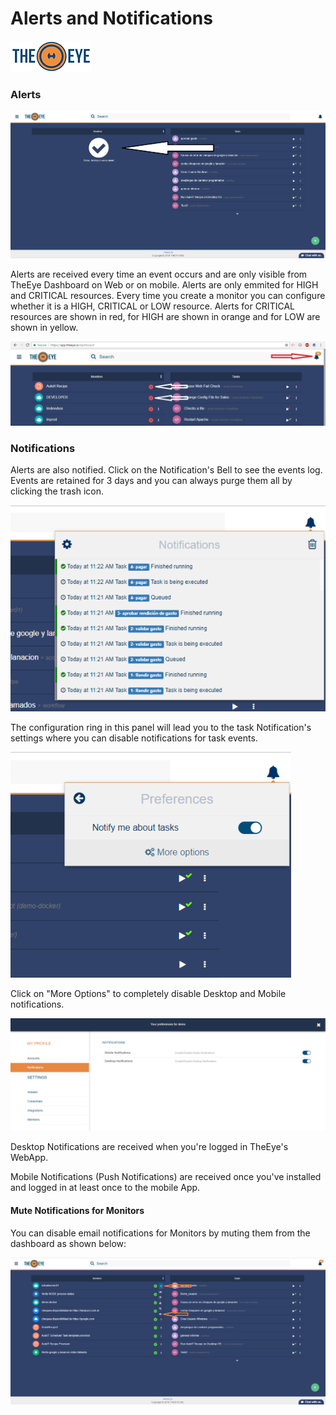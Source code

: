 # Alerts and Notifications

[![theeye.io](../images/logo-theeye-theOeye-logo2.png)](https://theeye.io/en/index.html)

### Alerts

![Dashboard \(No alerts Shown\)](../images/image-01.png)

Alerts are received every time an event occurs and are only visible from TheEye Dashboard on Web or on mobile. Alerts are only emmited for HIGH and CRITICAL resources. Every time you create a monitor you can configure whether it is a HIGH, CRITICAL or LOW resource. Alerts for CRITICAL resources are shown in red, for HIGH are shown in orange and for LOW are shown in yellow.

![Dashboard](../images/alertsandnotifications.jpg)

### Notifications

Alerts are also notified. Click on the Notification's Bell to see the events log. Events are retained for 3 days and you can always purge them all by clicking the trash icon.

![Notifications Panel](../images/image-12.png)

The configuration ring in this panel will lead you to the task Notification's settings where you can disable notifications for task events.

![Notification Preferences](../images/image-13.png)


Click on "More Options" to completely disable Desktop and Mobile notifications.

![Settings --&amp;gt; Notifications](../images/image-11.png)

Desktop Notifications are received when you're logged in TheEye's WebApp.

Mobile Notifications \(Push Notifications\) are received once you've installed and logged in at least once to the mobile App.

#### Mute Notifications for Monitors 

You can disable email notifications for Monitors by muting them from the dashboard as shown below:

![](../images/mute-monitors.jpg)









